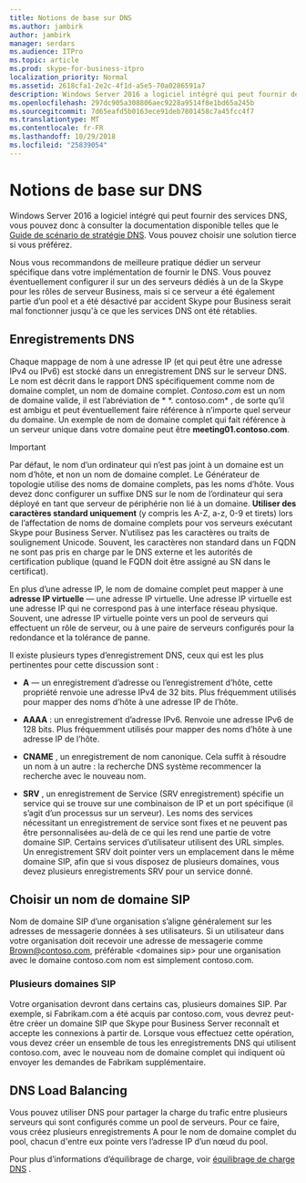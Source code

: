 ```yaml
---
title: Notions de base sur DNS
ms.author: jambirk
author: jambirk
manager: serdars
ms.audience: ITPro
ms.topic: article
ms.prod: skype-for-business-itpro
localization_priority: Normal
ms.assetid: 2618cfa1-2e2c-4f1d-a5e5-70a0286591a7
description: Windows Server 2016 a logiciel intégré qui peut fournir des services DNS, vous pouvez donc à consulter la documentation disponible telles que le Guide de scénario de stratégie DNS. Vous pouvez choisir une solution tierce si vous préférez.
ms.openlocfilehash: 297dc905a308806aec9228a9514f8e1bd65a245b
ms.sourcegitcommit: 7d65eafd5b0163ece91deb7801458c7a45fcc4f7
ms.translationtype: MT
ms.contentlocale: fr-FR
ms.lasthandoff: 10/29/2018
ms.locfileid: "25839054"
---
```

# <a name="dns-basics"></a>Notions de base sur DNS
 
Windows Server 2016 a logiciel intégré qui peut fournir des services DNS, vous pouvez donc à consulter la documentation disponible telles que le [Guide de scénario de stratégie DNS](https://docs.microsoft.com/windows-server/networking/dns/deploy/dns-policy-scenario-guide). Vous pouvez choisir une solution tierce si vous préférez.
  
Nous vous recommandons de meilleure pratique dédier un serveur spécifique dans votre implémentation de fournir le DNS. Vous pouvez éventuellement configurer il sur un des serveurs dédiés à un de la Skype pour les rôles de serveur Business, mais si ce serveur a été également partie d’un pool et a été désactivé par accident Skype pour Business serait mal fonctionner jusqu'à ce que les services DNS ont été rétablies.
  
## <a name="dns-records"></a>Enregistrements DNS

Chaque mappage de nom à une adresse IP (et qui peut être une adresse IPv4 ou IPv6) est stocké dans un enregistrement DNS sur le serveur DNS. Le nom est décrit dans le rapport DNS spécifiquement comme nom de domaine complet, un nom de domaine complet. *Contoso.com* est un nom de domaine valide, il est l’abréviation de * \*. contoso.com* , de sorte qu’il est ambigu et peut éventuellement faire référence à n’importe quel serveur du domaine. Un exemple de nom de domaine complet qui fait référence à un serveur unique dans votre domaine peut être **meeting01.contoso.com**.
  
> [!IMPORTANT]
> Par défaut, le nom d’un ordinateur qui n’est pas joint à un domaine est un nom d’hôte, et non un nom de domaine complet. Le Générateur de topologie utilise des noms de domaine complets, pas les noms d’hôte. Vous devez donc configurer un suffixe DNS sur le nom de l’ordinateur qui sera déployé en tant que serveur de périphérie non lié à un domaine. **Utiliser des caractères standard uniquement** (y compris les A-Z, a-z, 0-9 et tirets) lors de l’affectation de noms de domaine complets pour vos serveurs exécutant Skype pour Business Server. N’utilisez pas les caractères ou traits de soulignement Unicode. Souvent, les caractères non standard dans un FQDN ne sont pas pris en charge par le DNS externe et les autorités de certification publique (quand le FQDN doit être assigné au SN dans le certificat).
  
En plus d’une adresse IP, le nom de domaine complet peut mapper à une **adresse IP virtuelle** — une adresse IP virtuelle. Une adresse IP virtuelle est une adresse IP qui ne correspond pas à une interface réseau physique. Souvent, une adresse IP virtuelle pointe vers un pool de serveurs qui effectuent un rôle de serveur, ou à une paire de serveurs configurés pour la redondance et la tolérance de panne.
  
Il existe plusieurs types d’enregistrement DNS, ceux qui est les plus pertinentes pour cette discussion sont : 
  
- **A** — un enregistrement d’adresse ou l’enregistrement d’hôte, cette propriété renvoie une adresse IPv4 de 32 bits. Plus fréquemment utilisés pour mapper des noms d’hôte à une adresse IP de l’hôte.
    
- **AAAA** : un enregistrement d’adresse IPv6. Renvoie une adresse IPv6 de 128 bits. Plus fréquemment utilisés pour mapper des noms d’hôte à une adresse IP de l’hôte.
    
- **CNAME** , un enregistrement de nom canonique. Cela suffit à résoudre un nom à un autre : la recherche DNS système recommencer la recherche avec le nouveau nom.
    
- **SRV** , un enregistrement de Service (SRV enregistrement) spécifie un service qui se trouve sur une combinaison de IP et un port spécifique (il s’agit d’un processus sur un serveur). Les noms des services nécessitant un enregistrement de service sont fixes et ne peuvent pas être personnalisées au-delà de ce qui les rend une partie de votre domaine SIP. Certains services d’utilisateur utilisent des URL simples. Un enregistrement SRV doit pointer vers un emplacement dans le même domaine SIP, afin que si vous disposez de plusieurs domaines, vous devez plusieurs enregistrements SRV pour un service donné.
    
## <a name="how-to-choose-a-sip-domain-name"></a>Choisir un nom de domaine SIP
<a name="BK_NameSIP"> </a>

Nom de domaine SIP d’une organisation s’aligne généralement sur les adresses de messagerie données à ses utilisateurs. Si un utilisateur dans votre organisation doit recevoir une adresse de messagerie comme Brown@contoso.com, préférable \<domaines sip\> pour une organisation avec le domaine contoso.com nom est simplement contoso.com.
  
### <a name="multiple-sip-domains"></a>Plusieurs domaines SIP

 Votre organisation devront dans certains cas, plusieurs domaines SIP. Par exemple, si Fabrikam.com a été acquis par contoso.com, vous devrez peut-être créer un domaine SIP que Skype pour Business Server reconnaît et accepte les connexions à partir de. Lorsque vous effectuez cette opération, vous devez créer un ensemble de tous les enregistrements DNS qui utilisent contoso.com, avec le nouveau nom de domaine complet qui indiquent où envoyer les demandes de Fabrikam supplémentaire.
  
## <a name="dns-load-balancing"></a>DNS Load Balancing
<a name="BK_NameSIP"> </a>

Vous pouvez utiliser DNS pour partager la charge du trafic entre plusieurs serveurs qui sont configurés comme un pool de serveurs. Pour ce faire, vous créez plusieurs enregistrements A pour le nom de domaine complet du pool, chacun d'entre eux pointe vers l’adresse IP d’un nœud du pool.
  
Pour plus d’informations d’équilibrage de charge, voir [équilibrage de charge DNS](../../plan-your-deployment/edge-server-deployments/advanced-edge-server-dns.md#DNSLB) .
  

